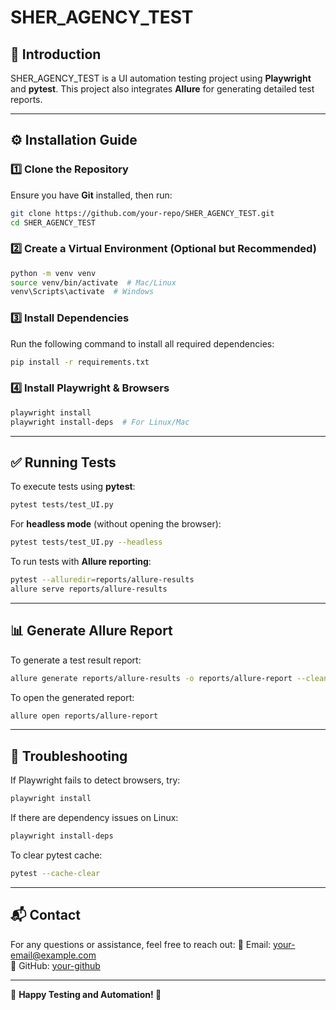 # SHER_AGENCY_TEST

## 🚀 Introduction
SHER_AGENCY_TEST is a UI automation testing project using **Playwright** and **pytest**. This project also integrates **Allure** for generating detailed test reports.

---

## ⚙️ Installation Guide

### 1️⃣ Clone the Repository
Ensure you have **Git** installed, then run:
```sh
git clone https://github.com/your-repo/SHER_AGENCY_TEST.git
cd SHER_AGENCY_TEST
```

### 2️⃣ Create a Virtual Environment (Optional but Recommended)
```sh
python -m venv venv
source venv/bin/activate  # Mac/Linux
venv\Scripts\activate  # Windows
```

### 3️⃣ Install Dependencies
Run the following command to install all required dependencies:
```sh
pip install -r requirements.txt
```

### 4️⃣ Install Playwright & Browsers
```sh
playwright install
playwright install-deps  # For Linux/Mac
```

---

## ✅ Running Tests
To execute tests using **pytest**:
```sh
pytest tests/test_UI.py
```

For **headless mode** (without opening the browser):
```sh
pytest tests/test_UI.py --headless
```

To run tests with **Allure reporting**:
```sh
pytest --alluredir=reports/allure-results
allure serve reports/allure-results
```

---

## 📊 Generate Allure Report
To generate a test result report:
```sh
allure generate reports/allure-results -o reports/allure-report --clean
```

To open the generated report:
```sh
allure open reports/allure-report
```

---

## 🔧 Troubleshooting
If Playwright fails to detect browsers, try:
```sh
playwright install
```

If there are dependency issues on Linux:
```sh
playwright install-deps
```

To clear pytest cache:
```sh
pytest --cache-clear
```

---

## 📬 Contact
For any questions or assistance, feel free to reach out:
📧 Email: your-email@example.com  
📌 GitHub: [your-github](https://github.com/your-github)

---

🎯 **Happy Testing and Automation! 🚀**

